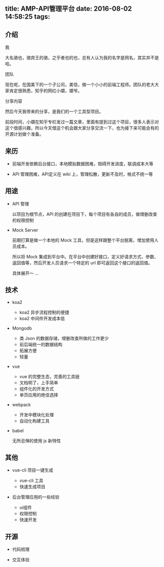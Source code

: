 title: AMP-API管理平台
date: 2016-08-02 14:58:25
tags:
---

## 介绍

我

大名骆也，骆宾王的骆，之乎者也的也，总有人认为我的名字是网名，其实并不是哈。

团队

现在呢，在国美下的一个子公司，美信，做一个小小的前端工程师。团队的老大大家肯定很熟悉，知乎的网红小爝，爝爷。

分享内容

然后今天我带来的分享，是我们的一个工具型项目。  

前段时间，小爝在知乎专栏发过一篇文章，里面有提到过这个项目，很多人表示对这个很感兴趣，所以今天借这个机会跟大家分享交流一下，也为接下来可能会有的开源计划做个准备。

## 来历

* 前端开发依赖后台接口，本地模拟数据困难，阻碍开发进度，联调成本大等



* API 管理困难，API定义在 wiki 上，管理松散，更新不及时，格式不统一等


## 用途

* API 管理

    以项目为根节点，API 的创建在项目下，每个项目有各自的成员，做增删改查的权限控制

* Mock Server

    前期打算是做一个本地的 Mock 工具，但是这样跟整个平台脱离，增加使用人员成本。  

    所以将 Mock 集成到平台中。在平台中创建好接口，定义好请求方式、参数、返回值等，然后开发人员请求一个特定的 url 即可返回这个接口的返回值。  

    具体展开～ ...

## 技术

* koa2

    * koa2 异步流程控制的便捷
    * koa2 中间件开发成本低

* Mongodb 
    
    * 类 Json 的数据存储，增删改查所做的工作更少
    * 前后端统一的数据结构
    * 拓展方便
    * 轻量

* vue

    * vue 的完整生态，完善的工具链
    * 文档明了，上手简单
    * 组件化的开发方式
    * 单页应用的绝佳选择

* webpack

    * 开发中模块化处理
    * 自动化构建工具

* babel

    无所忌惮的使用 js 新特性

## 其他

* vue-cli 项目一键生成
    
    * vue-cli 工具
    * 快速生成项目

* 后台管理应用的一些经验
    
    * ui组件
    * 权限控制
    * 快速开发

## 开源

* 代码梳理

* 交互体验

